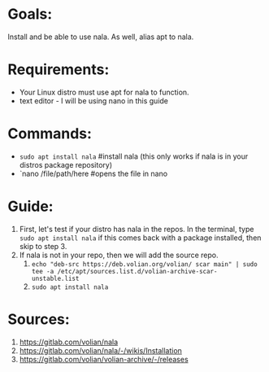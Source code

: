 # Goals:
Install and be able to use nala.  As well, alias apt to nala.


# Requirements:
* Your Linux distro must use apt for nala to function.
* text editor - I will be using nano in this guide


# Commands:
* `sudo apt install nala` #install nala (this only works if nala is in your distros package repository)
* `nano /file/path/here #opens the file in nano

# Guide:
1. First, let's test if your distro has nala in the repos.  In the terminal, type `sudo apt install nala` if this comes back with a package installed, then skip to step 3.
2. If nala is not in your repo, then we will add the source repo.
    1. `echo "deb-src https://deb.volian.org/volian/ scar main" | sudo tee -a /etc/apt/sources.list.d/volian-archive-scar-unstable.list`
    2. `sudo apt install nala` 


# Sources:
1. https://gitlab.com/volian/nala
2. https://gitlab.com/volian/nala/-/wikis/Installation
3. https://gitlab.com/volian/volian-archive/-/releases
